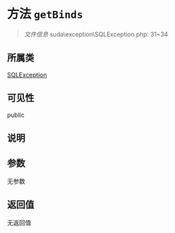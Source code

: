# 方法 `getBinds`

> *文件信息* suda\exception\SQLException.php: 31~34

## 所属类 

[SQLException](../SQLException.md)

## 可见性

 public 

## 说明



## 参数


无参数


## 返回值

无返回值
